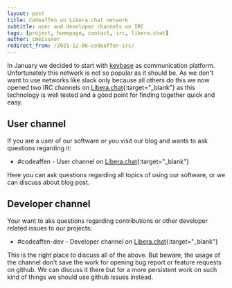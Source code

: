 ```yaml
---
layout: post
title: Codeaffen on Libera.chat network
subtitle: user and developer channels on IRC
tags: [project, homepage, contact, irc, libera.chat]
author: cmeissner
redirect_from: /2021-12-06-codeaffen-irc/
---
```


In January we decided to start with [keybase](2021-01-05-contact-us-at-keybase) as communication platform. Unfortunately this network is not so popular as it should be. As we don't want to use networks like slack only because all others do this we now opened two IRC channels on [Libera.chat](https://libera.chat){:target="_blank"} as this technology is well tested and a good point for finding together quick and easy.

## User channel

If you are a user of our software or you visit our blog and wants to ask questions regarding it:

* #codeaffen - User channel on [Libera.chat](https://libera.chat){:target="_blank"}

Here you can ask questions regarding all topics of using our software, or we can discuss about blog post.

## Developer channel

Your want to aks questions regarding contributions or other developer related issues to our projects:

* #codeaffen-dev - Developer channel on [Libera.chat](https://libera.chat){:target="_blank"}

This is the right place to discuss all of the above. But beware, the usage of the channel don't save the work for opening bug report or feature requests on github. We can discuss it there but for a more persistent work on such kind of things we should use github issues instead.
